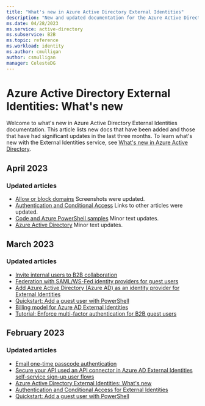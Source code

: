 ```yaml
---
title: "What's new in Azure Active Directory External Identities"
description: "New and updated documentation for the Azure Active Directory External Identities."
ms.date: 04/28/2023
ms.service: active-directory
ms.subservice: B2B
ms.topic: reference
ms.workload: identity
ms.author: cmulligan
author: csmulligan
manager: CelesteDG
---
```


# Azure Active Directory External Identities: What's new

Welcome to what's new in Azure Active Directory External Identities documentation. This article lists new docs that have been added and those that have had significant updates in the last three months. To learn what's new with the External Identities service, see [What's new in Azure Active Directory](../fundamentals/whats-new.md).

## April 2023

### Updated articles

- [Allow or block domains](allow-deny-list.md) Screenshots were updated. 
- [Authentication and Conditional Access](authentication-conditional-access.md) Links to other articles were updated.
- [Code and Azure PowerShell samples](code-samples.md) Minor text updates.
- [Azure Active Directory](azure-ad-account.md) Minor text updates.

## March 2023

### Updated articles

- [Invite internal users to B2B collaboration](invite-internal-users.md)
- [Federation with SAML/WS-Fed identity providers for guest users](direct-federation.md)
- [Add Azure Active Directory (Azure AD) as an identity provider for External Identities](azure-ad-account.md)
- [Quickstart: Add a guest user with PowerShell](b2b-quickstart-invite-powershell.md)
- [Billing model for Azure AD External Identities](external-identities-pricing.md)
- [Tutorial: Enforce multi-factor authentication for B2B guest users](b2b-tutorial-require-mfa.md)

## February 2023

### Updated articles

- [Email one-time passcode authentication](one-time-passcode.md)
- [Secure your API used an API connector in Azure AD External Identities self-service sign-up user flows](self-service-sign-up-secure-api-connector.md)
- [Azure Active Directory External Identities: What's new](whats-new-docs.md)
- [Authentication and Conditional Access for External Identities](authentication-conditional-access.md)
- [Quickstart: Add a guest user with PowerShell](b2b-quickstart-invite-powershell.md)
